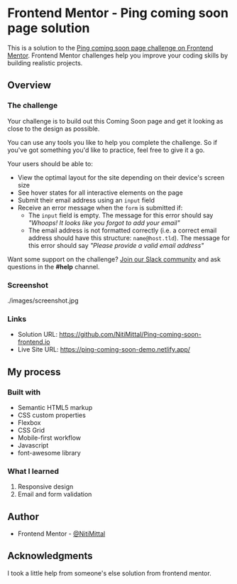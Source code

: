 # Frontend Mentor - Ping coming soon page solution

This is a solution to the [Ping coming soon page challenge on Frontend Mentor](https://www.frontendmentor.io/challenges/ping-single-column-coming-soon-page-5cadd051fec04111f7b848da). Frontend Mentor challenges help you improve your coding skills by building realistic projects.

## Overview

### The challenge

Your challenge is to build out this Coming Soon page and get it looking as close to the design as possible.

You can use any tools you like to help you complete the challenge. So if you've got something you'd like to practice, feel free to give it a go.

Your users should be able to:

- View the optimal layout for the site depending on their device's screen size
- See hover states for all interactive elements on the page
- Submit their email address using an `input` field
- Receive an error message when the `form` is submitted if:
  - The `input` field is empty. The message for this error should say _"Whoops! It looks like you forgot to add your email"_
  - The email address is not formatted correctly (i.e. a correct email address should have this structure: `name@host.tld`). The message for this error should say _"Please provide a valid email address"_

Want some support on the challenge? [Join our Slack community](https://www.frontendmentor.io/slack) and ask questions in the **#help** channel.

### Screenshot

./images/screenshot.jpg

### Links

- Solution URL: https://github.com/NitiMittal/Ping-coming-soon-frontend.io
- Live Site URL: https://ping-coming-soon-demo.netlify.app/

## My process

### Built with

- Semantic HTML5 markup
- CSS custom properties
- Flexbox
- CSS Grid
- Mobile-first workflow
- Javascript
- font-awesome library

### What I learned

1. Responsive design
2. Email and form validation

## Author

- Frontend Mentor - [@NitiMittal](https://www.frontendmentor.io/profile/NitiMittal)

## Acknowledgments

I took a little help from someone's else solution from frontend mentor.
